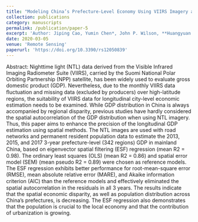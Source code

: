 ```yaml
---
title: "Modeling China’s Prefecture-Level Economy Using VIIRS Imagery and Spatial Methods"
collection: publications
category: manuscripts
permalink: /publication/paper-5
excerpt: 'Author: Jiping Cao, Yumin Chen*, John P. Wilson, **Huangyuan Tan**, Jiaxin Yang, Zhiqiang Xu'
date: 2020-03-05
venue: 'Remote Sensing'
paperurl: 'https://doi.org/10.3390/rs12050839'
---
```

Abstract: Nighttime light (NTL) data derived from the Visible Infrared Imaging Radiometer Suite (VIIRS), carried by the Suomi National Polar Orbiting Partnership (NPP) satellite, has been widely used to evaluate gross domestic product (GDP). Nevertheless, due to the monthly VIIRS data ﬂuctuation and missing data (excluded by producers) over high-latitude regions, the suitability of VIIRS data for longitudinal city-level economic estimation needs to be examined. While GDP distribution in China is always accompanied by regional disparity, previous studies have hardly considered the spatial autocorrelation of the GDP distribution when using NTL imagery. Thus, this paper aims to enhance the precision of the longitudinal GDP estimation using spatial methods. The NTL images are used with road networks and permanent resident population data to estimate the 2013, 2015, and 2017 3-year prefecture-level (342 regions) GDP in mainland China, based on eigenvector spatial ﬁltering (ESF) regression (mean R2 = 0.98). The ordinary least squares (OLS) (mean R2 = 0.86) and spatial error model (SEM) (mean pseudo R2 = 0.89) were chosen as reference models. The ESF regression exhibits better performance for root-mean-square error (RMSE), mean absolute relative error (MARE), and Akaike information criterion (AIC) than the reference models and eﬀectively eliminated the spatial autocorrelation in the residuals in all 3 years. The results indicate that the spatial economic disparity, as well as population distribution across China’s prefectures, is decreasing. The ESF regression also demonstrates that the population is crucial to the local economy and that the contribution of urbanization is growing.
